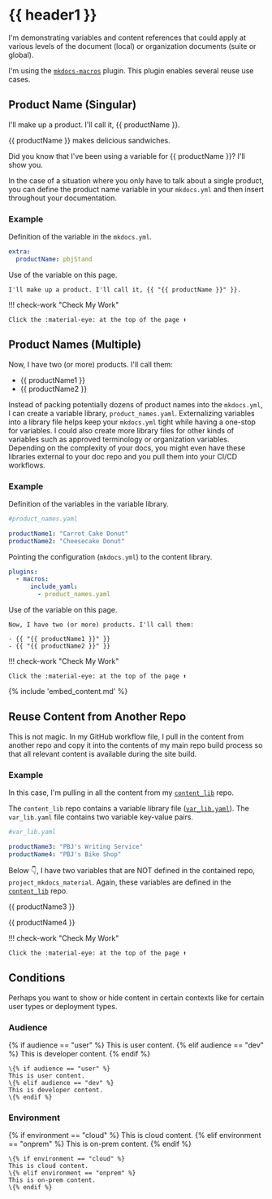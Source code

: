 # {{ header1 }}

I'm demonstrating variables and content references that could apply at various levels of the document (local) or organization documents (suite or global).

I'm using the [`mkdocs-macros`](https://mkdocs-macros-plugin.readthedocs.io/en/latest/) plugin. This plugin enables several reuse use cases.

## Product Name (Singular)

I'll make up a product. I'll call it, {{ productName }}.

{{ productName }} makes delicious sandwiches.

Did you know that I've been using a variable for {{ productName }}? I'll show you.

In the case of a situation where you only have to talk about a single product, you can define the product name variable in your `mkdocs.yml` and then insert throughout your documentation.

### Example

Definition of the variable in the `mkdocs.yml`.

```yaml
extra:
  productName: pbjStand
```

Use of the variable on this page.

```text
I'll make up a product. I'll call it, {{ "{{ productName }}" }}.
```

!!! check-work "Check My Work"

    Click the :material-eye: at the top of the page ⬆️

## Product Names (Multiple)

Now, I have two (or more) products. I'll call them:

- {{ productName1 }}
- {{ productName2 }}

Instead of packing potentially dozens of product names into the `mkdocs.yml`, I can create a variable library, `product_names.yaml`. Externalizing variables into a library file helps keep your `mkdocs.yml` tight while having a one-stop for variables. I could also create more library files for other kinds of variables such as approved terminology or organization variables. Depending on the complexity of your docs, you might even have these libraries external to your doc repo and you pull them into your CI/CD workflows.

### Example

Definition of the variables in the variable library.

```yaml
#product_names.yaml

productName1: "Carrot Cake Donut"
productName2: "Cheesecake Donut"
```

Pointing the configuration (`mkdocs.yml`) to the content library.

```yaml
plugins:
  - macros:
      include_yaml:
        - product_names.yaml
```

Use of the variable on this page.

```text
Now, I have two (or more) products. I'll call them:

- {{ "{{ productName1 }}" }}
- {{ "{{ productName2 }}" }}
```

!!! check-work "Check My Work"

    Click the :material-eye: at the top of the page ⬆️

{% include 'embed_content.md' %}

## Reuse Content from Another Repo

This is not magic. In my GitHub workflow file, I pull in the content from another repo and copy it into the contents of my main repo build process so that all relevant content is available during the site build.

### Example

In this case, I'm pulling in all the content from my [`content_lib`](https://github.com/pbj-writes/content_lib) repo.

The `content_lib` repo contains a variable library file ([`var_lib.yaml`](https://github.com/pbj-writes/content_lib/blob/main/var_lib.yaml)). The `var_lib.yaml` file contains two variable key-value pairs.

```yaml
#var_lib.yaml

productName3: "PBJ's Writing Service"
productName4: "PBJ's Bike Shop"
```

Below 👇, I have two variables that are NOT defined in the contained repo, `project_mkdocs_material`. Again, these variables are defined in the [`content_lib`](https://github.com/pbj-writes/content_lib) repo.

{{ productName3 }}

{{ productName4 }}

!!! check-work "Check My Work"

    Click the :material-eye: at the top of the page ⬆️

## Conditions

Perhaps you want to show or hide content in certain contexts like for certain user types or deployment types.

### Audience

{% if audience == "user" %}
This is user content.
{% elif audience == "dev" %}
This is developer content.
{% endif %}

```jinja2
\{% if audience == "user" %}
This is user content.
\{% elif audience == "dev" %}
This is developer content.
\{% endif %}
```

### Environment

{% if environment == "cloud" %}
This is cloud content.
{% elif environment == "onprem" %}
This is on-prem content.
{% endif %}

```Jinja2
\{% if environment == "cloud" %}
This is cloud content.
\{% elif environment == "onprem" %}
This is on-prem content.
\{% endif %}
```

